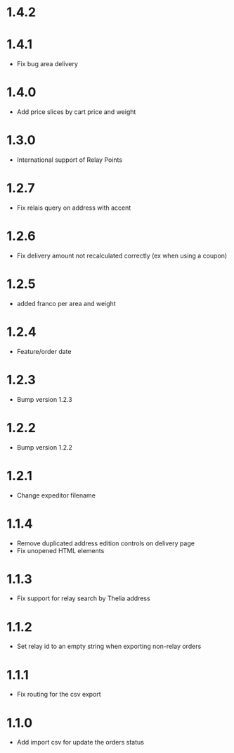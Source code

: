 # 1.4.2

# 1.4.1
- Fix bug area delivery

# 1.4.0
- Add price slices by cart price and weight

# 1.3.0
- International support of Relay Points

# 1.2.7
- Fix relais query on address with accent

# 1.2.6
- Fix delivery amount not recalculated correctly (ex when using a coupon)

# 1.2.5
- added franco per area and weight

# 1.2.4
- Feature/order date

# 1.2.3
- Bump version 1.2.3

# 1.2.2
- Bump version 1.2.2

# 1.2.1

- Change expeditor filename

# 1.1.4

- Remove duplicated address edition controls on delivery page
- Fix unopened HTML elements

# 1.1.3

- Fix support for relay search by Thelia address

# 1.1.2

- Set relay id to an empty string when exporting non-relay orders

# 1.1.1

- Fix routing for the csv export

# 1.1.0

- Add import csv for update the orders status